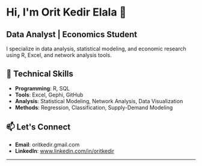 
# Hi, I'm Orit Kedir Elala 👋

## Data Analyst | Economics Student

I specialize in data analysis, statistical modeling, and economic research using R, Excel, and network analysis tools.

## 🔧 Technical Skills
- **Programming**: R, SQL
- **Tools**: Excel, Gephi, GitHub
- **Analysis**: Statistical Modeling, Network Analysis, Data Visualization
- **Methods**: Regression, Classification, Supply-Demand Modeling

## 📫 Let's Connect
- **Email**: oritkedir.gmail.com
- **LinkedIn**: www.linkedin.com/in/oritkedir

---

